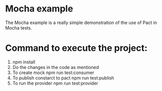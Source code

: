 # Mocha example

The Mocha example is a really simple demonstration of the use of Pact in Mocha tests.

# Command to execute the project:

1. npm install
2. Do the changes in the code as mentioned
3. To create mock npm run test:consumer
4. To publish constarct to pact npm run  test:publish
5. To run the provider npm run test:provider

